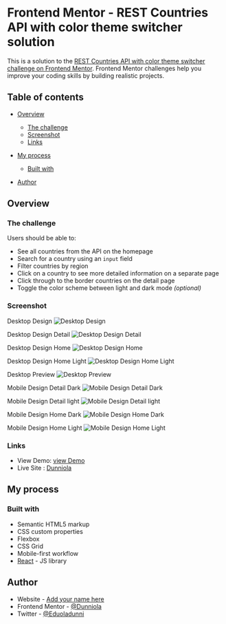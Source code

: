 # Frontend Mentor - REST Countries API with color theme switcher solution

This is a solution to the [REST Countries API with color theme switcher challenge on Frontend Mentor](https://www.frontendmentor.io/challenges/rest-countries-api-with-color-theme-switcher-5cacc469fec04111f7b848ca). Frontend Mentor challenges help you improve your coding skills by building realistic projects. 

## Table of contents

- [Overview](#overview)
  - [The challenge](#the-challenge)
  - [Screenshot](#screenshot)
  - [Links](#links)
- [My process](#my-process)
  - [Built with](#built-with)
 

- [Author](#author)

## Overview

### The challenge

Users should be able to:

- See all countries from the API on the homepage
- Search for a country using an `input` field
- Filter countries by region
- Click on a country to see more detailed information on a separate page
- Click through to the border countries on the detail page
- Toggle the color scheme between light and dark mode *(optional)*

### Screenshot
Desktop Design
![Desktop Design](./design/desktop-design-detail-dark.jpg)

Desktop Design Detail
![Desktop Design Detail](./design/desktop-design-detail-light.jpg)

Desktop Design Home
![Desktop Design Home](./design/desktop-design-home-dark.jpg)

Desktop Design Home Light
![Desktop Design Home Light](./design/desktop-design-home-light.jpg)

Desktop Preview
![Desktop Preview](./design/desktop-preview.jpg)

Mobile Design Detail Dark
![Mobile Design Detail Dark](./design/mobile-design-detail-dark.jpg)

Mobile Design Detail light
![Mobile Design Detail light](./design/mobile-design-detail-light.jpg)

Mobile Design Home Dark
![Mobile Design Home Dark](./design/mobile-design-home-dark.jpg)

Mobile Design Home Light
![Mobile Design Home Light](./design/mobile-design-home-light.jpg)



### Links

- View Demo: [view Demo](https://github.com/Dunniola/Rest-Countries-API)
- Live Site : [Dunniola](https://your-live-site-url.com)

## My process

### Built with

- Semantic HTML5 markup
- CSS custom properties
- Flexbox
- CSS Grid
- Mobile-first workflow
- [React](https://reactjs.org/) - JS library



## Author

- Website - [Add your name here](https://www.your-site.com)
- Frontend Mentor - [@Dunniola](https://www.frontendmentor.io/profile/Dunniola)
- Twitter - [@Eduoladunni](https://www.twitter.com/Eduoladunni)


